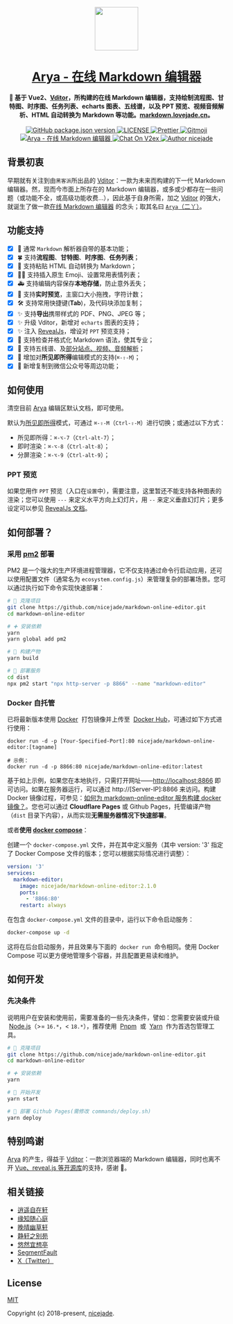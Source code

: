 <p align="center"><a href="https://www.niceshare.site/?ref=github.com" target="_blank"><img width="100"src="https://cdn.jsdelivr.net/gh/nicejade/markdown-online-editor/src/assets/images/logo.png"></a></p>

<h1 align="center">
  <a href="https://markdown.lovejade.cn/?ref=github.com">Arya - 在线 Markdown 编辑器</a>
</h1>

<div align="center">
  <strong>
    📝 基于 Vue2、<a href="https://github.com/Vanessa219/vditor">Vditor</a>，所构建的在线 Markdown 编辑器，支持绘制流程图、甘特图、时序图、任务列表、echarts 图表、五线谱，以及 PPT 预览、视频音频解析、HTML 自动转换为 Markdown 等功能。<a href="https://markdown.lovejade.cn/?ref=github.com">markdown.lovejade.cn</a>。
  </strong>
</div>

<br>

<div align="center">
  <a href="https://github.com/nicejade/markdown-online-editor">
    <img alt="GitHub package.json version" src="https://img.shields.io/github/package-json/v/nicejade/markdown-online-editor">
  </a>
  <a href="https://github.com/nicejade/markdown-online-editor">
    <img src="https://img.shields.io/github/license/nicejade/markdown-online-editor.svg" alt="LICENSE">
  </a>
  <a href="https://prettier.io/">
    <img src="https://img.shields.io/badge/code_style-prettier-ff69b4.svg?style=flat" alt="Prettier">
  </a>
  <a href="https://gitmoji.dev">
    <img
      src="https://img.shields.io/badge/gitmoji-%20😜%20😍-FFDD67.svg?style=flat-square"
      alt="Gitmoji"
    />
  </a>
  <a href="https://www.jeffjade.com/2019/05/31/155-arya-markdown-online-editor/">
    <img src="https://img.shields.io/badge/chat-on%20blog-brightgreen.svg" alt="Arya - 在线 Markdown 编辑器">
  </a>
  <a href="https://v2ex.com/t/623128">
   <img src="https://img.shields.io/badge/chat-on%20v2ex-brightgreen.svg" alt="Chat On V2ex">
  </a>
  <a href="https://niceshare.site/?ref=github.com">
    <img src="https://img.shields.io/badge/Author-nicejade-%23a696c8.svg" alt="Author nicejade">
  </a>
</div>

## 背景初衷

早期就有关注到由`黑客派`所出品的 [Vditor](https://github.com/Vanessa219/vditor)：一款为未来而构建的下一代 Markdown 编辑器。然，现而今市面上所存在的 Markdown 编辑器，或多或少都存在一些问题（或功能不全，或高级功能收费...），因此基于自身所需，加之 [Vditor](https://github.com/Vanessa219/vditor) 的强大，就诞生了做一款[在线 Markdown 编辑器](https://markdown.lovejade.cn/?ref=github.com) 的念头；取其名曰 [`Arya`（二丫）](https://quickapp.lovejade.cn/talking-game-of-thrones/?ref=github.com)。

## 功能支持

- [x] 🎉 通常 `Markdown` 解析器自带的基本功能；
- [x] 🍀 支持**流程图**、**甘特图**、**时序图**、**任务列表**；
- [x] 🏁 支持粘贴 HTML 自动转换为 Markdown；
- [x] 💃🏻 支持插入原生 Emoji、设置常用表情列表；
- [x] 🚑 支持编辑内容保存**本地存储**，防止意外丢失；
- [x] 📝 支持**实时预览**，主窗口大小拖拽，字符计数；
- [x] 🛠 支持常用快捷键(**Tab**)，及代码块添加复制；
- [x] ✨ 支持**导出**携带样式的 PDF、PNG、JPEG 等；
- [x] ✨ 升级 Vditor，新增对 `echarts` 图表的支持；
- [x] ✨ 注入 [RevealJs](https://revealjs.com/#/)，增设对 `PPT` 预览支持；
- [x] 👏 支持检查并格式化 Markdown 语法，使其专业；
- [x] 🦑 支持五线谱、及[部分站点、视频、音频解析](https://github.com/Vanessa219/vditor)；
- [x] 🌟 增加对**所见即所得**编辑模式的支持(`⌘-⇧-M`)；
- [x] 🌟 新增复制到微信公众号等周边功能；

## 如何使用

清空目前 [Arya](https://markdown.lovejade.cn/?ref=github.com) 编辑区默认文档，即可使用。

默认为[所见即所得](https://b3log.org/vditor/)模式，可通过 `⌘-⇧-M`（`Ctrl-⇧-M`）进行切换；或通过以下方式：

- 所见即所得：`⌘-⌥-7`（`Ctrl-alt-7`）；
- 即时渲染：`⌘-⌥-8`（`Ctrl-alt-8`）；
- 分屏渲染：`⌘-⌥-9`（`Ctrl-alt-9`）；

### PPT 预览

如果您用作 `PPT` 预览（入口在`设置`中），需要注意，这里暂还不能支持各种图表的渲染；您可以使用 `---` 来定义水平方向上幻灯片，用 `--` 来定义垂直幻灯片；更多设定可以参见 [RevealJs 文档](https://github.com/hakimel/reveal.js#table-of-contents)。

## 如何部署？

### 采用 [pm2](https://pm2.keymetrics.io/) 部署

PM2 是一个强大的生产环境进程管理器，它不仅支持通过命令行启动应用，还可以使用配置文件（通常名为 `ecosystem.config.js`）来管理复杂的部署场景。您可以通过执行如下命令实现快速部署：

```bash
# 🎉 克隆项目
git clone https://github.com/nicejade/markdown-online-editor.git
cd markdown-online-editor

# ➕ 安装依赖
yarn
yarn global add pm2

# 🔧 构建产物
yarn build

# 🚀 部署服务
cd dist
npx pm2 start "npx http-server -p 8866" --name "markdown-editor"
```

### Docker 自托管

已将最新版本使用 [Docker](https://docs.docker.com/engine/install/)  打包镜像并上传至  [Docker Hub](https://hub.docker.com/r/nicejade/markdown-online-editor)，可通过如下方式进行使用：

```shell
docker run -d -p [Your-Specified-Port]:80 nicejade/markdown-online-editor:[tagname]

# 示例：
docker run -d -p 8866:80 nicejade/markdown-online-editor:latest
```

基于如上示例，如果您在本地执行，只需打开网址——[http://localhost:8866](http://localhost:8866/) 即可访问。如果在服务器运行，可以通过 http://[Server-IP]:8866 来访问。构建 Docker 镜像过程，可参见：[如何为 markdown-online-editor 服务构建 docker 镜像？](https://memo.lovejade.cn/m/244)。您也可以通过 **Cloudflare Pages** 或 Github Pages，托管编译产物（`dist` 目录下内容），从而实现**无需服务器情况下快速部署**。

或者**使用 [docker compose](https://docs.docker.com/compose/)**：

创建一个 `docker-compose.yml` 文件，并在其中定义服务（其中 version: '3' 指定了 Docker Compose 文件的版本；您可以根据实际情况进行调整）：

```yaml
version: '3'
services:
  markdown-editor:
    image: nicejade/markdown-online-editor:2.1.0
    ports:
      - '8866:80'
    restart: always
```

在包含 `docker-compose.yml` 文件的目录中，运行以下命令启动服务：

```bash
docker-compose up -d
```

这将在后台启动服务，并且效果与下面的  `docker run`  命令相同。使用 Docker Compose 可以更方便地管理多个容器，并且配置更易读和维护。

## 如何开发

### 先决条件

说明用户在安装和使用前，需要准备的一些先决条件，譬如：您需要安装或升级  [Node.js](https://nodejs.org/en/)（>= `16.*`，< `18.*`），推荐使用  [Pnpm](https://pnpm.io/)  或  [Yarn](https://www.jeffjade.com/2017/12/30/135-npm-vs-yarn-detial-memo/)  作为首选包管理工具。

```bash
# 🎉 克隆项目
git clone https://github.com/nicejade/markdown-online-editor.git
cd markdown-online-editor

# ➕ 安装依赖
yarn

# 🚧 开始开发
yarn start

# 🚀 部署 Github Pages(需修改 commands/deploy.sh)
yarn deploy
```

## 特别鸣谢

[Arya](https://markdown.lovejade.cn/?utm_source=github.com) 的产生，得益于 [Vditor](https://github.com/b3log/vditor)：一款浏览器端的 Markdown 编辑器，同时也离不开 [Vue、reveal.js 等开源库](https://github.com/nicejade/markdown-online-editor/blob/master/package.json#L25-L64)的支持，感谢 🙌。

## 相关链接

- [逍遥自在轩](https://niceshare.site/?ref=github.com)
- [缘知随心庭](https://fine.niceshare.site/?ref=github.com)
- [晚晴幽草轩](https://www.jeffjade.com/nicelinks?ref=github.com)
- [静轩之别苑](https://quickapp.lovejade.cn/?ref=github.com)
- [悠然宜想亭](https://forum.lovejade.cn//?ref=github.com)
- [SegmentFault](https://segmentfault.com/u/jeffjade)
- [X（Twitter）](https://x.com/MarshalXuan)

## License

[MIT](http://opensource.org/licenses/MIT)

Copyright (c) 2018-present, [nicejade](https://www.niceshare.site//?ref=github.com).
